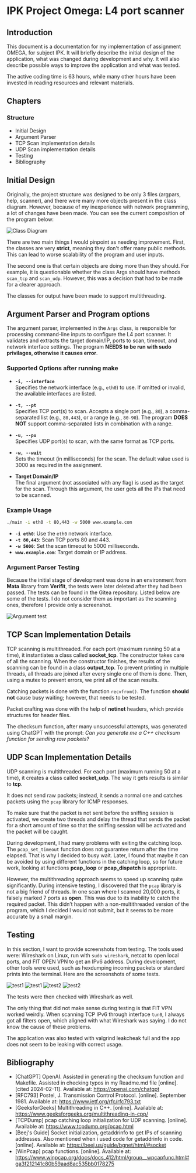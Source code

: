 # IPK Project Omega: L4 port scanner

## Introduction

This document is a documentation for my implementation of assignment OMEGA, for subject IPK.
It will briefly describe the initial design of the application, what was changed during development and why. It will also describe possible ways to improve the application and what was tested.

The active coding time is 63 hours, while many other hours have been invested in reading resources and relevant materials.

## Chapters

### Structure

- Initial Design
- Argument Parser
- TCP Scan implementation details
- UDP Scan implementation details
- Testing
- Bibliography

## Initial Design

Originally, the project structure was designed to be only 3 files (argpars, help, scanner), and there were many more objects present in the class diagram. However, because of my inexperience with network programming, a lot of changes have been made. You can see the current composition of the program below:

![Class Diagram](pics/classdiagram.png)

There are two main things I would pinpoint as needing improvement. First, the classes are very **strict**, meaning they don't offer many public methods. This can lead to worse scalability of the program and user inputs.

The second one is that certain objects are doing more than they should. For example, it is questionable whether the class Args should have methods `scan_tcp` and `scan_udp`. However, this was a decision that had to be made for a clearer approach.

The classes for output have been made to support multithreading.

## Argument Parser and Program options

The argument parser, implemented in the `Args` class, is responsible for processing command-line inputs to configure the L4 port scanner. It validates and extracts the target domain/IP, ports to scan, timeout, and network interface settings. The program **NEEDS to be run with sudo privilages, otherwise it causes error**.

### Supported Options after running make

- **`-i, --interface`**  
  Specifies the network interface (e.g., `eth0`) to use. If omitted or invalid, the available interfaces are listed.

- **`-t, --pt`**  
  Specifies TCP port(s) to scan. Accepts a single port (e.g., `80`), a comma-separated list (e.g., `80,443`), or a range (e.g., `80-90`). The program **DOES NOT** support comma-separated lists in combination with a range.

- **`-u, --pu`**  
  Specifies UDP port(s) to scan, with the same format as TCP ports.

- **`-w, --wait`**  
  Sets the timeout (in milliseconds) for the scan. The default value used is 3000 as required in the assignment.

- **Target Domain/IP**  
   The final argument (not associated with any flag) is used as the target for the scan. Through this argument, the user gets all the IPs that need to be scanned.

### Example Usage

```bash
./main -i eth0 -t 80,443 -w 5000 www.example.com
```

- **`-i eth0`**: Use the `eth0` network interface.
- **`-t 80,443`**: Scan TCP ports 80 and 443.
- **`-w 5000`**: Set the scan timeout to 5000 milliseconds.
- **`www.example.com`**: Target domain or IP address.

### Argument Parser Testing

Because the initial stage of development was done in an environment from **Mata** library from **Verifit**, the tests were later deleted after they had been passed. The tests can be found in the Gitea repository. Listed below are some of the tests. I do not consider them as important as the scanning ones, therefore I provide only a screenshot.

![Argument test](pics/argtest.PNG)

## TCP Scan Implementation Details

TCP scanning is multithreaded. For each port (maximum running 50 at a time), it instantiates a class called **socket_tcp**. The constructor takes care of all the scanning. When the constructor finishes, the results of the scanning can be found in a class **output_tcp**. To prevent printing in multiple threads, all threads are joined after every single one of them is done. Then, using a mutex to prevent errors, we print all of the scan results.

Catching packets is done with the function `recvfrom()`. The function **should not** cause busy waiting; however, that needs to be tested.

Packet crafting was done with the help of **netinet** headers, which provide structures for header files.

The checksum function, after many unsuccessful attempts, was generated using ChatGPT with the prompt: _Can you generate me a C++ checksum function for sending raw packets?_

## UDP Scan Implementation Details

UDP scanning is multithreaded. For each port (maximum running 50 at a time), it creates a class called **socket_udp**. The way it gets results is similar to **tcp**.

It does not send raw packets; instead, it sends a normal one and catches packets using the `pcap` library for ICMP responses.

To make sure that the packet is not sent before the sniffing session is activated, we create two threads and delay the thread that sends the packet for a short amount of time so that the sniffing session will be activated and the packet will be caught.

During development, I had many problems with exiting the catching loop. The `pcap_set_timeout` function does not guarantee return after the time elapsed. That is why I decided to busy wait. Later, I found that maybe it can be avoided by using different functions in the catching loop, so for future work, looking at functions **pcap_loop** or **pcap_dispatch** is appropriate.

However, the multithreading approach seems to speed up scanning quite significantly.
During intensive testing, I discovered that the `pcap` library is not a big friend of threads. In one scan where I scanned 20,000 ports, it falsely marked 7 ports as **open**. This was due to its inability to catch the required packet. This didn’t happen with a non-multithreaded version of the program, which I decided I would not submit, but it seems to be more accurate by a small margin.

## Testing

In this section, I want to provide screenshots from testing. The tools used were: Wireshark on Linux, run with `sudo wireshark`, netcat to open local ports, and FIT OPEN VPN to get an IPv6 address. During development, other tools were used, such as hexdumping incoming packets or standard prints into the terminal. Here are the screenshots of some tests.

![test1](pics/netcat_ipv6.PNG)
![test1](pics/paralel_ipv6_localhost.PNG)
![test2](pics/paralel_tcp_nc.PNG)
![test2](pics/paralel_tcp_ipv4.PNG)

The tests were then checked with Wireshark as well.

The only thing that did not make sense during testing is that FIT VPN worked weirdly. When scanning TCP IPv6 through interface `tun0`, I always got all filters open, which aligned with what Wireshark was saying. I do not know the cause of these problems.

The application was also tested with valgrind leakcheak full and the app does not seem to be leaking with correct usage.

## Bibliography

- [ChatGPT] OpenAI. Assisted in generating the checksum function and Makefile. Assisted in checking typos in my Readme.md file [online]. [cited 2024-02-11]. Available at: https://openai.com/chatgpt
- [RFC793] Postel, J. Transmission Control Protocol. [online]. September 1981. Available at: https://www.ietf.org/rfc/rfc793.txt
- [GeeksforGeeks] Multithreading in C++. [online]. Available at: https://www.geeksforgeeks.org/multithreading-in-cpp/
- [TCPDump] pcap catching loop initialization for UDP scanning. [online]. Available at: https://www.tcpdump.org/pcap.html
- [Beej's Guide] Socket initialization, getaddrinfo to get IPs of scanning addresses. Also mentioned when i used code for getaddrinfo in code. [online]. Available at: https://beej.us/guide/bgnet/html/#socket
- [WinPcap] pcap functions. [online]. Available at: https://www.winpcap.org/docs/docs_412/html/group__wpcapfunc.html#ga3f212141c80b59aad8ac535bb0178275
